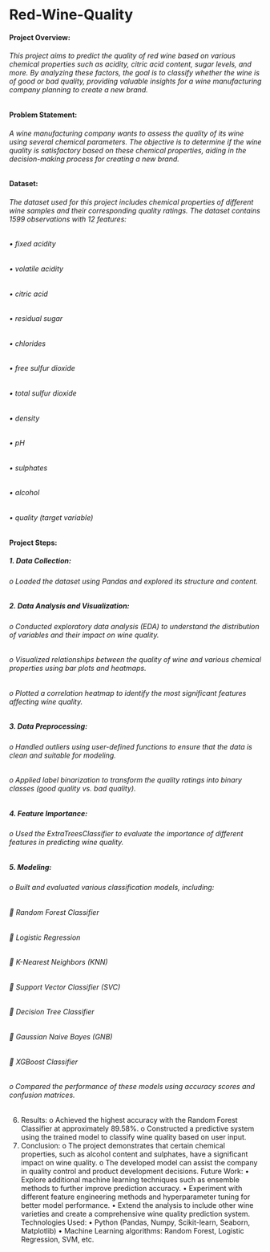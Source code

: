 # Red-Wine-Quality
#### Project Overview: 
###### This project aims to predict the quality of red wine based on various chemical properties such as acidity, citric acid content, sugar levels, and more. By analyzing these factors, the goal is to classify whether the wine is of good or bad quality, providing valuable insights for a wine manufacturing company planning to create a new brand.

#### Problem Statement: 
###### A wine manufacturing company wants to assess the quality of its wine using several chemical parameters. The objective is to determine if the wine quality is satisfactory based on these chemical properties, aiding in the decision-making process for creating a new brand.

#### Dataset: 
###### The dataset used for this project includes chemical properties of different wine samples and their corresponding quality ratings. The dataset contains 1599 observations with 12 features:
######    •	fixed acidity
######    •	volatile acidity
######    •	citric acid
###### •	residual sugar
###### •	chlorides
###### •	free sulfur dioxide
###### •	total sulfur dioxide
###### •	density
###### •	pH
###### •	sulphates
###### •	alcohol
###### •	quality (target variable)


#### Project Steps:
##### 1.	Data Collection:
###### o	Loaded the dataset using Pandas and explored its structure and content.
##### 2.	Data Analysis and Visualization:
###### o	Conducted exploratory data analysis (EDA) to understand the distribution of variables and their impact on wine quality.
###### o	Visualized relationships between the quality of wine and various chemical properties using bar plots and heatmaps.
###### o	Plotted a correlation heatmap to identify the most significant features affecting wine quality.
##### 3.	Data Preprocessing:
###### o	Handled outliers using user-defined functions to ensure that the data is clean and suitable for modeling.
###### o	Applied label binarization to transform the quality ratings into binary classes (good quality vs. bad quality).
##### 4.	Feature Importance:
###### o	Used the ExtraTreesClassifier to evaluate the importance of different features in predicting wine quality.
##### 5.	Modeling:
###### o	Built and evaluated various classification models, including:
###### 	Random Forest Classifier
###### 	Logistic Regression
###### 	K-Nearest Neighbors (KNN)
###### 	Support Vector Classifier (SVC)
###### 	Decision Tree Classifier
###### 	Gaussian Naive Bayes (GNB)
###### 	XGBoost Classifier
###### o	Compared the performance of these models using accuracy scores and confusion matrices.
6.	Results:
o	Achieved the highest accuracy with the Random Forest Classifier at approximately 89.58%.
o	Constructed a predictive system using the trained model to classify wine quality based on user input.
7.	Conclusion:
o	The project demonstrates that certain chemical properties, such as alcohol content and sulphates, have a significant impact on wine quality.
o	The developed model can assist the company in quality control and product development decisions.
Future Work:
•	Explore additional machine learning techniques such as ensemble methods to further improve prediction accuracy.
•	Experiment with different feature engineering methods and hyperparameter tuning for better model performance.
•	Extend the analysis to include other wine varieties and create a comprehensive wine quality prediction system.
Technologies Used:
•	Python (Pandas, Numpy, Scikit-learn, Seaborn, Matplotlib)
•	Machine Learning algorithms: Random Forest, Logistic Regression, SVM, etc.
